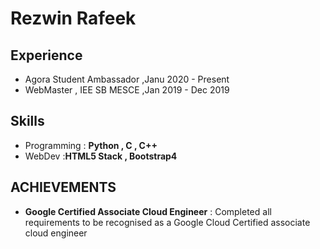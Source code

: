 # Rezwin Rafeek

## Experience
* Agora Student Ambassador ,Janu 2020 - Present
* WebMaster , IEE SB MESCE ,Jan 2019 - Dec 2019

## Skills
 * Programming : **Python , C , C++**
 * WebDev :**HTML5 Stack , Bootstrap4**
 
## ACHIEVEMENTS
* **Google Certified Associate Cloud Engineer** : Completed all requirements to be recognised as a Google Cloud Certified associate cloud engineer
